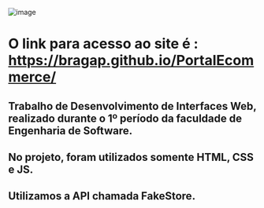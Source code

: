 ![image](https://github.com/bragap/ecommerce1p/assets/130567453/8e435b90-289c-4aeb-9063-b197641c6de4)

# O link para acesso ao site é : https://bragap.github.io/PortalEcommerce/
## Trabalho de Desenvolvimento de Interfaces Web, realizado durante o 1º período da faculdade de Engenharia de Software. 
## No projeto, foram utilizados somente HTML, CSS e JS.
## Utilizamos a API chamada FakeStore.
